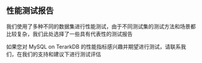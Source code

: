 ## 性能测试报告

我们使用了多种不同的数据集进行性能测试，由于不同测试集的测试方法和场景都比较复杂，我们此处选择了一些具有代表性的测试报告

如果您对 MySQL on TerarkDB 的性能指标感兴趣并期望进行测试，请联系我们，在我们的支持和建议下进行测试评估
